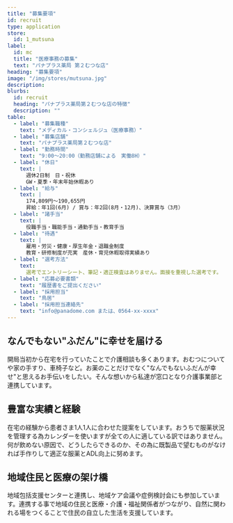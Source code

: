 ```yaml
---
title: "募集要項"
id: recruit
type: application
store:
  id: 1_mutsuna
label:
  id: mc
  title: "医療事務の募集"
  text: "パナプラス薬局 第２むつな店"
heading: "募集要項"
image: "/img/stores/mutsuna.jpg"
description:
blurbs:
  id: recruit
  heading: "パナプラス薬局第２むつな店の特徴"
  description: ""
table:
  - label: "募集職種"
    text: "メディカル・コンシェルジュ（医療事務）"
  - label: "募集店舗"
    text: "パナプラス薬局第２むつな店"
  - label: "勤務時間"
    text: "9:00～20:00（勤務店舗による　実働8H）"
  - label: "休日"
    text: |
      週休2日制　日・祝休  
      GW・夏季・年末年始休暇あり
  - label: "給与"
    text: |
      174,809円〜190,655円  
      昇給：年1回(6月) / 賞与：年2回(8月・12月)、決算賞与（3月）
  - label: "諸手当"
    text: |
      役職手当・職能手当・通勤手当・教育手当
  - label: "待遇"
    text: |
      雇用・労災・健康・厚生年金・退職金制度  
      教育・研修制度が充実　産休・育児休暇取得実績あり
  - label: "選考方法"
    text:
      選考でエントリーシート、筆記・適正検査はありません。面接を重視した選考です。
  - label: "応募必要書類"
    text: "履歴書をご提出ください"
  - label: "採用担当"
    text: "鳥居"
  - label: "採用担当連絡先"
    text: "info@panadome.com または、0564-xx-xxxx"
---
```


## なんでもない"ふだん"に幸せを届ける

開局当初から在宅を行っていたことで介護相談も多くあります。おむつについてや家の手すり、車椅子など。お薬のことだけでなく"なんでもないふだんが幸せ"と思えるお手伝いをしたい。そんな想いから私達が窓口となり介護事業部と連携しています。


## 豊富な実績と経験

在宅の経験から患者さま1人1人に合わせた提案をしています。おうちで服薬状況を管理する為カレンダーを使いますが全ての人に適している訳ではありません。何が飲めない原因で、どうしたらできるのか、その為に既製品で望むものがなければ手作りして適正な服薬とADL向上に努めます。


## 地域住民と医療の架け橋

地域包括支援センターと連携し、地域ケア会議や症例検討会にも参加しています。連携する事で地域の住民と医療・介護・福祉関係者がつながり、自然に関われる場をつくることで住民の自立した生活を支援しています。
